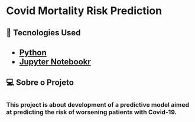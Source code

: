 # Covid Mortality Risk Prediction

<h2>🔎 Tecnologies Used<h2>
 <ul>
  <a href="https://www.python.org/t"><li>Python</li></a>
  <a href="https://jupyter.org/"><li>Jupyter Notebookr</li></a>
 </ul>
  
<h2>💻 Sobre o Projeto<h2>
 <h3> This project is about development of a predictive model aimed at predicting the risk of worsening patients with Covid-19.   
